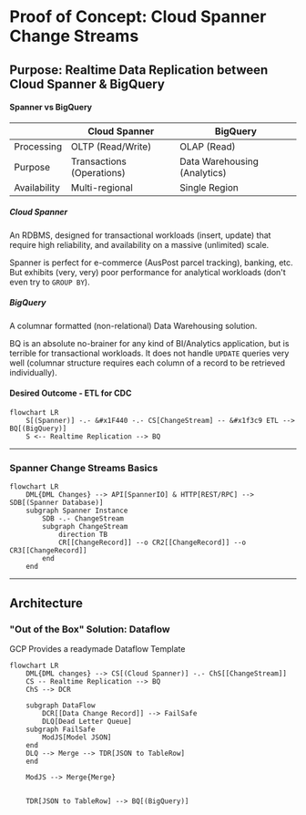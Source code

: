 # Proof of Concept: Cloud Spanner Change Streams

## Purpose: Realtime Data Replication between Cloud Spanner & BigQuery

#### Spanner vs BigQuery

|              | Cloud Spanner             | BigQuery                     | 
|--------------|---------------------------|------------------------------|
| Processing   | OLTP (Read/Write)         | OLAP (Read)                  |
| Purpose      | Transactions (Operations) | Data Warehousing (Analytics) |
| Availability | Multi-regional            | Single Region                |

##### Cloud Spanner

An RDBMS, designed for transactional workloads (insert, update) that require high reliability, and availability on a massive (unlimited) scale. 

Spanner is perfect for e-commerce (AusPost parcel tracking), banking, etc. But exhibits (very, very) poor performance for analytical workloads (don't even try to `GROUP BY`).

##### BigQuery

A columnar formatted (non-relational) Data Warehousing solution.

BQ is an absolute no-brainer for any kind of BI/Analytics application, but is terrible for transactional workloads. It does not handle `UPDATE` queries very well (columnar structure requires each column of a record to be retrieved individually).

#### Desired Outcome - ETL for CDC
```mermaid
flowchart LR
    S[(Spanner)] -.- &#x1F440 -.- CS[ChangeStream] -- &#x1f3c9 ETL --> BQ[(BigQuery)]
    S <-- Realtime Replication --> BQ
```

---

### Spanner Change Streams Basics
```mermaid
flowchart LR
    DML{DML Changes} --> API[SpannerIO] & HTTP[REST/RPC] --> SDB[(Spanner Database)]
    subgraph Spanner Instance 
        SDB -.- ChangeStream
        subgraph ChangeStream
            direction TB
            CR[[ChangeRecord]] --o CR2[[ChangeRecord]] --o CR3[[ChangeRecord]]
        end
    end
```

---

## Architecture

### "Out of the Box" Solution: Dataflow

GCP Provides a readymade Dataflow Template
```mermaid
flowchart LR
    DML{DML changes} --> CS[(Cloud Spanner)] -.- ChS[[ChangeStream]] 
    CS -- Realtime Replication --> BQ
    ChS --> DCR
    
    subgraph DataFlow
        DCR[[Data Change Record]] --> FailSafe
        DLQ[Dead Letter Queue]
    subgraph FailSafe
        ModJS[Model JSON]
    end
    DLQ --> Merge --> TDR[JSON to TableRow]
    end
    
    ModJS --> Merge{Merge}
    
    
    TDR[JSON to TableRow] --> BQ[(BigQuery)]
```